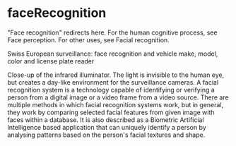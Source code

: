 # faceRecognition

"Face recognition" redirects here. For the human cognitive process, see Face perception. For other uses, see Facial recognition.

Swiss European surveillance: face recognition and vehicle make, model, color and license plate reader

Close-up of the infrared illuminator. The light is invisible to the human eye, but creates a day-like environment for the surveillance cameras.
A facial recognition system is a technology capable of identifying or verifying a person from a digital image or a video frame from a video source. There are multiple methods in which facial recognition systems work, but in general, they work by comparing selected facial features from given image with faces within a database. It is also described as a Biometric Artificial Intelligence based application that can uniquely identify a person by analysing patterns based on the person's facial textures and shape.
